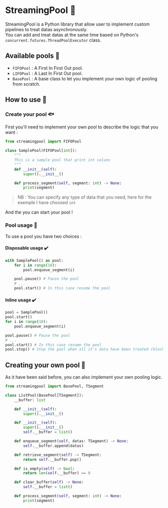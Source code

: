 # StreamingPool 🌊

StreamingPool is a Python library that allow user to implement custom pipelines to treat datas asynchronously. \
You can add and treat datas at the same time based on Python's `concurrent.futures.ThreadPoolExecutor` class.

## Available pools 🐋
- `FIFOPool` : A First In First Out pool.
- `LIFOPool` : A Last In First Out pool.
- `BasePool` : A base class to let you implement your own logic of pooling from scratch.

## How to use 💯
### Create your pool 🐟
First you'll need to implement your own pool to describe the logic that you want :

```py
from streamingpool import FIFOPool

class SamplePool(FIFOPool[int]):
    """
    This is a sample pool that print int values
    """
    def __init__(self):
        super().__init__()

    def process_segment(self, segment: int) -> None:
        print(segment)
```
> NB : You can specify any type of data that you need, here for the exemple I have choosed `int` 

And the you can start your pool !

### Pool usage 🐳
To use a pool you have two choices :

#### Disposable usage ✔️
```py
with SamplePool() as pool:
    for i in range(10):
        pool.enqueue_segment(i)

    pool.pause() # Pause the pool
    # ...
    pool.start() # In this case resume the pool
```

#### Inline usage ✔️
```py
pool = SamplePool()
pool.start()
for i in range(10):
    pool.enqueue_segment(i)

pool.pause() # Pause the pool
# ...
pool.start() # In this case resume the pool
pool.stop() # Stop the pool when all it's data have been treated (block the thread)
```

## Creating your own pool 🐬
As it have been said before, you can also implement your own pooling logic.
```py
from streamingpool import BasePool, TSegment

class ListPool(BasePool[TSegment]):
    __buffer: list

    def __init__(self):
        super().__init__()

    def __init__(self):
        super().__init__()
        self.__buffer = list()

    def enqueue_segment(self, datas: TSegment) -> None:
        self.__buffer.append(datas)

    def retrieve_segment(self) -> TSegment:
        return self.__buffer.pop()

    def is_empty(self) -> bool:
        return len(self.__buffer) == 0

    def clear_buffer(self) -> None:
        self.__buffer = list()

    def process_segment(self, segment: int) -> None:
        print(segment)
```